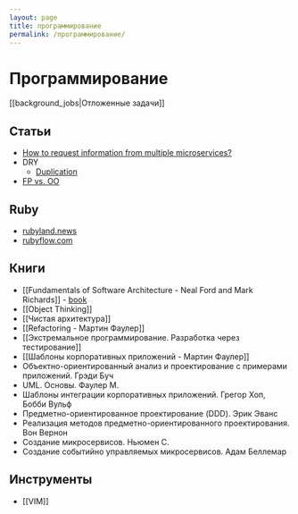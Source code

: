 ```yaml
---
layout: page
title: программирование
permalink: /программирование/
---
```

# Программирование

[[background_jobs|Отложенные задачи]]

## Статьи

* [How to request information from multiple microservices?](https://enterprisecraftsmanship.com/posts/how-to-request-information-from-multiple-microservices/)
* DRY
  * [Duplication](https://www.codewithjason.com/duplication/)
* [FP vs. OO](http://blog.cleancoder.com/uncle-bob/2018/04/13/FPvsOO.html)

## Ruby

* [rubyland.news](https://rubyland.news)
* [rubyflow.com](https://rubyflow.com)

## Книги

* [[Fundamentals of Software Architecture - Neal Ford and Mark Richards]] - [book](https://ipfs.io/ipfs/QmWPuWZ85bLLHJWWThr8JHpSUL1nSZdJW16VPQPacJmWRA?filename=Fundamentals%20of%20Software%20Architecture%20-%20Neal%20Ford%20%26%20Mark%20Richards.epub)
* [[Object Thinking]]
* [[Чистая архитектура]]
* [[Refactoring - Мартин Фаулер]]
* [[Экстремальное программирование. Разработка через тестирование]] 
* [[Шаблоны корпоративных приложений - Мартин Фаулер]]
* Объектно-ориентированный анализ и проектирование с примерами приложений. Грэди Буч
* UML. Основы. Фаулер М.
* Шаблоны интеграции корпоративных приложений. Грегор Хоп, Бобби Вульф
* Предметно-ориентированное проектирование (DDD). Эрик Эванс
* Реализация методов предметно-ориентированного проектирования. Вон Вернон
* Создание микросервисов. Ньюмен С.
* Создание событийно управляемых микросервисов. Адам Беллемар

## Инструменты

* [[VIM]]
